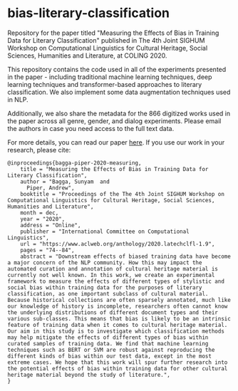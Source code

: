 # bias-literary-classification
Repository for the paper titled "Measuring the Effects of Bias in Training Data for Literary Classification" published in The 4th Joint SIGHUM Workshop on Computational Linguistics for Cultural Heritage, Social Sciences, Humanities and Literature, at COLING 2020.


This repository contains the code used in all of the experiments presented in the paper - including traditional machine learning techniques, deep learning techniques and transformer-based approaches to literary classification. We also implement some data augmentation techniques used in NLP.


Additionally, we also share the metadata for the 866 digitized works used in the paper across all genre, gender, and dialog experiments. Please email the authors in case you need access to the full text data.

For more details, you can read our paper <a href="https://www.aclweb.org/anthology/2020.latechclfl-1.9">here</a>. If you use our work in your research, please cite:

```
@inproceedings{bagga-piper-2020-measuring,
    title = "Measuring the Effects of Bias in Training Data for Literary Classification",
    author = "Bagga, Sunyam  and
      Piper, Andrew",
    booktitle = "Proceedings of the The 4th Joint SIGHUM Workshop on Computational Linguistics for Cultural Heritage, Social Sciences, Humanities and Literature",
    month = dec,
    year = "2020",
    address = "Online",
    publisher = "International Committee on Computational Linguistics",
    url = "https://www.aclweb.org/anthology/2020.latechclfl-1.9",
    pages = "74--84",
    abstract = "Downstream effects of biased training data have become a major concern of the NLP community. How this may impact the automated curation and annotation of cultural heritage material is currently not well known. In this work, we create an experimental framework to measure the effects of different types of stylistic and social bias within training data for the purposes of literary classification, as one important subclass of cultural material. Because historical collections are often sparsely annotated, much like our knowledge of history is incomplete, researchers often cannot know the underlying distributions of different document types and their various sub-classes. This means that bias is likely to be an intrinsic feature of training data when it comes to cultural heritage material. Our aim in this study is to investigate which classification methods may help mitigate the effects of different types of bias within curated samples of training data. We find that machine learning techniques such as BERT or SVM are robust against reproducing the different kinds of bias within our test data, except in the most extreme cases. We hope that this work will spur further research into the potential effects of bias within training data for other cultural heritage material beyond the study of literature.",
}
```
